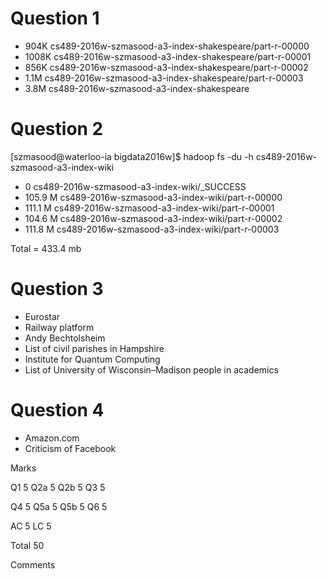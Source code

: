 Question 1
===========
* 904K  cs489-2016w-szmasood-a3-index-shakespeare/part-r-00000
* 1008K cs489-2016w-szmasood-a3-index-shakespeare/part-r-00001
* 856K  cs489-2016w-szmasood-a3-index-shakespeare/part-r-00002
* 1.1M  cs489-2016w-szmasood-a3-index-shakespeare/part-r-00003
* 3.8M  cs489-2016w-szmasood-a3-index-shakespeare


Question 2
==========

[szmasood@waterloo-ia bigdata2016w]$ hadoop fs -du -h cs489-2016w-szmasood-a3-index-wiki
* 0        cs489-2016w-szmasood-a3-index-wiki/_SUCCESS
* 105.9 M  cs489-2016w-szmasood-a3-index-wiki/part-r-00000
* 111.1 M  cs489-2016w-szmasood-a3-index-wiki/part-r-00001
* 104.6 M  cs489-2016w-szmasood-a3-index-wiki/part-r-00002
* 111.8 M  cs489-2016w-szmasood-a3-index-wiki/part-r-00003

Total = 433.4 mb

Question 3
==========
* Eurostar
* Railway platform
* Andy Bechtolsheim
* List of civil parishes in Hampshire
* Institute for Quantum Computing
* List of University of Wisconsin–Madison people in academics

Question 4
==========
* Amazon.com
* Criticism of Facebook

Marks

Q1 5
Q2a 5
Q2b 5
Q3 5

Q4 5
Q5a 5
Q5b 5
Q6 5

AC 5
LC 5

Total 50

Comments
